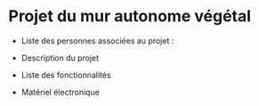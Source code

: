 # Projet du mur autonome végétal

- Liste des personnes associées au projet :

- Description du projet

- Liste des fonctionnalités

- Matériel électronique
